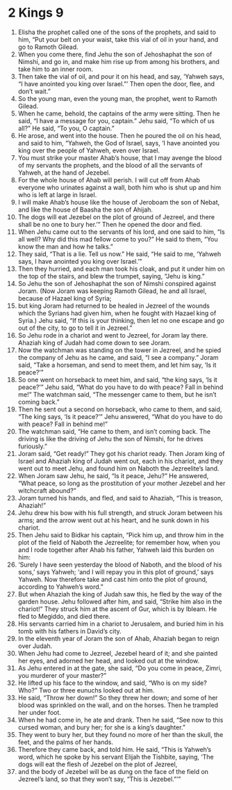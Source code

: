 ﻿
# 2 Kings 9
1. Elisha the prophet called one of the sons of the prophets, and said to him, “Put your belt on your waist, take this vial of oil in your hand, and go to Ramoth Gilead. 
2. When you come there, find Jehu the son of Jehoshaphat the son of Nimshi, and go in, and make him rise up from among his brothers, and take him to an inner room. 
3. Then take the vial of oil, and pour it on his head, and say, ‘Yahweh says, “I have anointed you king over Israel.”’ Then open the door, flee, and don’t wait.” 
4. So the young man, even the young man, the prophet, went to Ramoth Gilead. 
5. When he came, behold, the captains of the army were sitting. Then he said, “I have a message for you, captain.” Jehu said, “To which of us all?” He said, “To you, O captain.” 
6. He arose, and went into the house. Then he poured the oil on his head, and said to him, “Yahweh, the God of Israel, says, ‘I have anointed you king over the people of Yahweh, even over Israel. 
7. You must strike your master Ahab’s house, that I may avenge the blood of my servants the prophets, and the blood of all the servants of Yahweh, at the hand of Jezebel. 
8. For the whole house of Ahab will perish. I will cut off from Ahab everyone who urinates against a wall, both him who is shut up and him who is left at large in Israel. 
9. I will make Ahab’s house like the house of Jeroboam the son of Nebat, and like the house of Baasha the son of Ahijah. 
10. The dogs will eat Jezebel on the plot of ground of Jezreel, and there shall be no one to bury her.’” Then he opened the door and fled. 
11. When Jehu came out to the servants of his lord, and one said to him, “Is all well? Why did this mad fellow come to you?” He said to them, “You know the man and how he talks.” 
12. They said, “That is a lie. Tell us now.” He said, “He said to me, ‘Yahweh says, I have anointed you king over Israel.’” 
13. Then they hurried, and each man took his cloak, and put it under him on the top of the stairs, and blew the trumpet, saying, “Jehu is king.” 
14. So Jehu the son of Jehoshaphat the son of Nimshi conspired against Joram. (Now Joram was keeping Ramoth Gilead, he and all Israel, because of Hazael king of Syria; 
15. but king Joram had returned to be healed in Jezreel of the wounds which the Syrians had given him, when he fought with Hazael king of Syria.) Jehu said, “If this is your thinking, then let no one escape and go out of the city, to go to tell it in Jezreel.” 
16. So Jehu rode in a chariot and went to Jezreel, for Joram lay there. Ahaziah king of Judah had come down to see Joram. 
17. Now the watchman was standing on the tower in Jezreel, and he spied the company of Jehu as he came, and said, “I see a company.” Joram said, “Take a horseman, and send to meet them, and let him say, ‘Is it peace?’” 
18. So one went on horseback to meet him, and said, “the king says, ‘Is it peace?’” Jehu said, “What do you have to do with peace? Fall in behind me!” The watchman said, “The messenger came to them, but he isn’t coming back.” 
19. Then he sent out a second on horseback, who came to them, and said, “The king says, ‘Is it peace?’” Jehu answered, “What do you have to do with peace? Fall in behind me!” 
20. The watchman said, “He came to them, and isn’t coming back. The driving is like the driving of Jehu the son of Nimshi, for he drives furiously.” 
21. Joram said, “Get ready!” They got his chariot ready. Then Joram king of Israel and Ahaziah king of Judah went out, each in his chariot, and they went out to meet Jehu, and found him on Naboth the Jezreelite’s land. 
22. When Joram saw Jehu, he said, “Is it peace, Jehu?” He answered, “What peace, so long as the prostitution of your mother Jezebel and her witchcraft abound?” 
23. Joram turned his hands, and fled, and said to Ahaziah, “This is treason, Ahaziah!” 
24. Jehu drew his bow with his full strength, and struck Joram between his arms; and the arrow went out at his heart, and he sunk down in his chariot. 
25. Then Jehu said to Bidkar his captain, “Pick him up, and throw him in the plot of the field of Naboth the Jezreelite; for remember how, when you and I rode together after Ahab his father, Yahweh laid this burden on him: 
26. ‘Surely I have seen yesterday the blood of Naboth, and the blood of his sons,’ says Yahweh; ‘and I will repay you in this plot of ground,’ says Yahweh. Now therefore take and cast him onto the plot of ground, according to Yahweh’s word.” 
27. But when Ahaziah the king of Judah saw this, he fled by the way of the garden house. Jehu followed after him, and said, “Strike him also in the chariot!” They struck him at the ascent of Gur, which is by Ibleam. He fled to Megiddo, and died there. 
28. His servants carried him in a chariot to Jerusalem, and buried him in his tomb with his fathers in David’s city. 
29. In the eleventh year of Joram the son of Ahab, Ahaziah began to reign over Judah. 
30. When Jehu had come to Jezreel, Jezebel heard of it; and she painted her eyes, and adorned her head, and looked out at the window. 
31. As Jehu entered in at the gate, she said, “Do you come in peace, Zimri, you murderer of your master?” 
32. He lifted up his face to the window, and said, “Who is on my side? Who?” Two or three eunuchs looked out at him. 
33. He said, “Throw her down!” So they threw her down; and some of her blood was sprinkled on the wall, and on the horses. Then he trampled her under foot. 
34. When he had come in, he ate and drank. Then he said, “See now to this cursed woman, and bury her; for she is a king’s daughter.” 
35. They went to bury her, but they found no more of her than the skull, the feet, and the palms of her hands. 
36. Therefore they came back, and told him. He said, “This is Yahweh’s word, which he spoke by his servant Elijah the Tishbite, saying, ‘The dogs will eat the flesh of Jezebel on the plot of Jezreel, 
37. and the body of Jezebel will be as dung on the face of the field on Jezreel’s land, so that they won’t say, “This is Jezebel.”’” 
